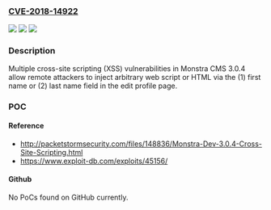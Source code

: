 ### [CVE-2018-14922](https://cve.mitre.org/cgi-bin/cvename.cgi?name=CVE-2018-14922)
![](https://img.shields.io/static/v1?label=Product&message=n%2Fa&color=blue)
![](https://img.shields.io/static/v1?label=Version&message=n%2Fa&color=blue)
![](https://img.shields.io/static/v1?label=Vulnerability&message=n%2Fa&color=brighgreen)

### Description

Multiple cross-site scripting (XSS) vulnerabilities in Monstra CMS 3.0.4 allow remote attackers to inject arbitrary web script or HTML via the (1) first name or (2) last name field in the edit profile page.

### POC

#### Reference
- http://packetstormsecurity.com/files/148836/Monstra-Dev-3.0.4-Cross-Site-Scripting.html
- https://www.exploit-db.com/exploits/45156/

#### Github
No PoCs found on GitHub currently.

